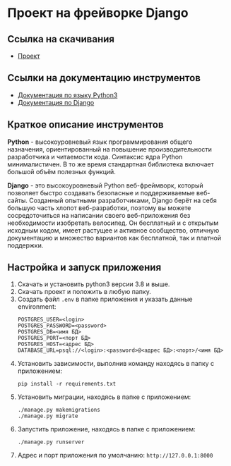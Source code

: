 # Проект на фрейворке Django
## Ссылка на скачивания

- [Проект](https://github.com/Rycroft-Philostrate/project-todolist.git)

## Ссылки на документацию инструментов

- [Документация по языку Python3](https://docs.python.org/3/)
- [Документация по Django](https://docs.djangoproject.com/)

## Краткое описание инструментов

**Python** - высокоуровневый язык программирования общего назначения, ориентированный на повышение производительности разработчика и читаемости кода. Синтаксис ядра Python минималистичен. В то же время стандартная библиотека включает большой объём полезных функций.

**Django** - это высокоуровневый Python веб-фреймворк, который позволяет быстро создавать безопасные и поддерживаемые веб-сайты. Созданный опытными разработчиками, Django берёт на себя большую часть хлопот веб-разработки, поэтому вы можете сосредоточиться на написании своего веб-приложения без необходимости изобретать велосипед. Он бесплатный и с открытым исходным кодом, имеет растущее и активное сообщество, отличную документацию и множество вариантов как бесплатной, так и платной поддержки.

## Настройка и запуск приложения

1. Скачать и установить python3 версии 3.8 и выше.
2. Скачать проект и положить в любую папку.
3. Создать файл `.env` в папке приложения и указать данные environment:
   ```
   POSTGRES_USER=<login>
   POSTGRES_PASSWORD=<password>
   POSTGRES_DB=<имя БД>
   POSTGRES_PORT=<порт БД>
   POSTGRES_HOST=<адрес БД>
   DATABASE_URL=psql://<login>:<password>@<адрес БД>:<порт>/<имя БД>
   ```
4. Установить зависимости, выполнив команду находясь в папку с приложением:
    ```
   pip install -r requirements.txt
   ```
5. Установить миграции, находясь в папке с приложением:
    ```
   ./manage.py makemigrations
   ./manage.py migrate
   ```
6. Запустить приложение, находясь в папке с приложением:
    ```
   ./manage.py runserver
   ```
7. Адрес и порт приложения по умолчанию: `http://127.0.0.1:8000`
